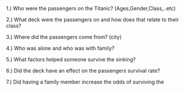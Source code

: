 1.) Who were the passengers on the Titanic? (Ages,Gender,Class,..etc)

2.) What deck were the passengers on and how does that relate to their class?

3.) Where did the passengers come from? (city)

4.) Who was alone and who was with family?

5.) What factors helped someone survive the sinking?

6.) Did the deck have an effect on the passengers survival rate? 

7.) Did having a family member increase the odds of surviving the 